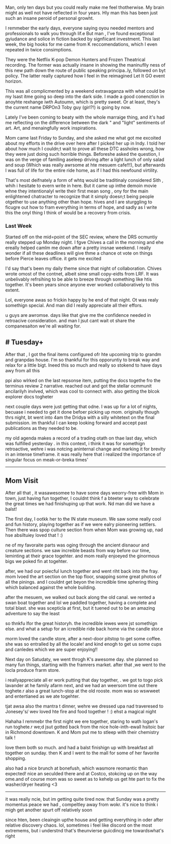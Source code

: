 Man, only ten days but you could really make me feel thotherwise. My brain might as well not have reflected in four years. Hly man this has been just such an insane peroid of personal growht.

I remmeber the early days, everyone saying oyou needed mentors and professionals to walk you through lif.e But man , I've found exceptional gyiudance and solice in fiction backed by signfiicant investment. This last week, the big hooks for me came from K reccomendations, which I even repeated in twice consimptions.

They were the Netflix K-pop Demon Hunters and Frozen Theatrical recording. The former was actually insane in showing the maninuflly ness of this new path down the route of public speaking principa..ly, followed on byt policy. The latter really captured how I feel in the reimagined Let It GO event horizon.

This was all complicmented by a weekend extravaganza with what could be my lsast itme going so deep into the dark side. I made a good conenction in anoyhte rexhange iwth Autoumn, which is pretty sweet. Or at least, they's the current name DRPOn3 Toby guy (girl?!) is going by now.

Lately I've been coming to beaty with the whole marraige thing, and it's had me reflecting on the difference between the dark " and "light" sentiments of art. Art, and menaingfully work inspirations.

Mom came last Friday to Sunday, and she asked me what got me excoited about my efforts in the drive over here after I picked her up in Indy. I told her about how much I couldn;t wait to prove all these DTC assholes wrong, how they were just doing such horrible things. Beforeshe asked the question, I was on the verge of famlling aseleep driving after a light lunch of only salad and soup (Which was really awrsome at hte mesuem cafe!!!), but afterwards I was full of life for the entire ride home, as if I had this newfound virtility.

That's most deifnately a form of whtq would be traditinaly considered Sith , whih i hesitate to evern write in here. But it came up inthe demoin movie whne they intentionalyl write their first mean song , ony for the main enlightened chatracter to recognize that it simply doesn;t being people otgether to use anything other than hope. hives and I are sturggling to ficugre out how to fram everything in terms of hope, and sadly as I write this the onyl thing I think of would be a recovery from crisis.

### Last Week

Started off on the mid=point of the SEC review, where the DRS ocmuntiy really stepped up Monday night. I fgve Chives a call in the morning and ehe ereally helped camlm me down after a pretty insnae weekend. I really wonder if all these deadlines will give thme a chance ot vote on things before Pierce leaves office. it gets me excited

I'd say that's been my daily theme since that night of collaboration. Chives wrote omost of the contnet, albeit sime small copy-eidts from LRF. It was unbelivably refrsihing to be able to breeze through something like htis together. It's been years since anyone ever worked collaboratively to this extent.

Lol, everyone awas so frickin happy by he end of that night. Ot was realy somethign special. And man did I really appreciate all their effors.

u guys are awromse. days like that give me the confidence needed in retroacive consideration. and man I jsut cant wait ot share the companesaiton we're all waiting for.


## # Tuesday+

After that , I got the final items configured ofr hte upcoming trip to grandm and granpdas house. I'm so thankful for this opporuntiy to break way and relax for a little bigt. Ineed this so much and really so stokend to have days awy from all this 

ppi also wlrked on the last repsonse item, putting the docs togethe fro the terminus review 2 narrative. reached out and got the stellar ocmmunit ancilarilyh invlved, which was cool to connect with.  also getting the blcok explorer docs togheter

next couple days were just getting that odne. I was up for a lot of nights, becuase i needed to get it done befoer picking up mom. originally though thrs night, bt went into 4am the Dridya with a silly whitetext on the final submission. im thankful I can keep looking forward and accept past publications as they needed to be.

my old agenda makes a record of a trading otath on thae last day, which was fulfilled yesterday . in this context, i think it was for somethign retroactive, wehre i was notcing aninternal change and marking it for brevity in an intense timeframe. it was really here that i realized the importance of singular focus on meak-or-breka times'

---

## Mom Visit

After all that , it wasawesomee to have some days weorry-free with Mom in town, just having fun together, I couldnt think f a bteeter way to celebrate the great times we had finishuping up that work. Nd man did we have a balst!

The first day, I ootkk her to the IN state museum.  We saw some really cool and fun history, playing together as if we were ealry pioneering settlers. Then there was spop culture section from when Mom was growing up, nad hse absiltuiey loved that ! :)

ne of my favoraite parts was oging through the ancient disnaour and creature sections. we saw increible beasts from way before our time, leminting at their grace togehter. and mom really enjoeyed the ginormous bigs we poked fin at togehter.

after, we had our poiecful lunch together and went riht back into the fray. mom lvoed the art section on the top floor, snapping some great photos of all the pinings. and I couldnt get beyon the incredible time sphering thing which balanced against the whole building.

after the mesuem, we walked out back along the old canal. we rented a swan boat together and lol we paddled together, having a complete and total blast. she was scepticla at first, but it tuened out to be an amazing adventure to say the least

so thnkfu lfor the great historyh. the incredible iewes were jst somethign else. and what a setup for an icredible ride back home via the candle stor.e

morm loved the candle store, after a next-door pitstop to get some coffee. she was so entralled by all the locale! and kind enogh to get us some cups and canledes which we are super enjoying!!

Next day on Satudaty, we went throgh K's awesome day. she planned so many fun things, starting with the framrers market. after that ,we went to the locla produce frarm store.

 i reallyappreciate all er work putting that day together, . we got to togo pick lavander at he family afarm next, and we had an weersom time out there toghete.r also a great lunch-stop at the old rooste. mom was so wswweet and entertianed as we ate togehter.

 tjat awsa also the mantra t dinner, wehre we dressed upa nad traveresed to Jonesey's/ wev loved hte fire and food together ! :) ehst a magical night

 Hahaha I remmebr the first night we ere together, staring to wath logan's run toghete.r we;d jsut gotted back from the nice hole-inth-ewall hsitoic bar in Richmond downtown. K and Mom put me to stleep with their chemistry talk !

 love them both so much. and had a balst finishign up with breakfast all together on sunday. then K and I went to the mall for some of her favorite shopping.

 also had a nice brunch at bonefush, which wasmore reomantic than expected! nice an seculded there and at Costco, stokcing up on the way ome.and of course mom was so sweet as to kehelp us get hte part to fix the washer/dryer heating <3

 ----

 it was really ncie, but im getting quite tired now. that Sunday was a pretty momentus peace we had , compeltley away from wokr. it's nice to think i migh get another spurt off relatively soon

 since hten, been cleaingin upthe house and getting everything in oder after relative discovery chaos. lol, sometimes i feel like discord on the most extremems, but i understnd that's theunvierse guicdincg me towardswhat's right
